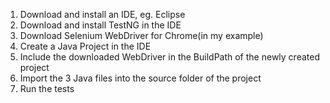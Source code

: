 1. Download and install an IDE, eg. Eclipse
2. Download and install TestNG in the IDE
3. Download Selenium WebDriver for Chrome(in my example)
4. Create a Java Project in the IDE
5. Include the downloaded WebDriver in the BuildPath of the newly created project
6. Import the 3 Java files into the source folder of the project
7. Run the tests
